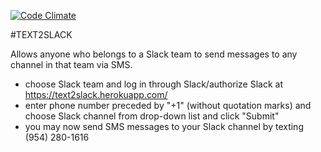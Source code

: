 [![Code Climate](https://codeclimate.com/github/mariacassino/text2slack/badges/gpa.svg)](https://codeclimate.com/github/mariacassino/text2slack)

#TEXT2SLACK

Allows anyone who belongs to a Slack team to send messages to any channel in that team via SMS.

* choose Slack team and log in through Slack/authorize Slack at https://text2slack.herokuapp.com/
* enter phone number preceded by "+1" (without quotation marks) and choose Slack channel from drop-down list and click "Submit"
* you may now send SMS messages to your Slack channel by texting (954) 280-1616




